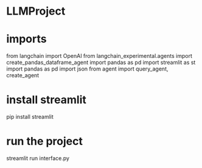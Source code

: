 # LLMProject

# imports
from langchain import OpenAI
from langchain_experimental.agents import create_pandas_dataframe_agent
import pandas as pd
import streamlit as st
import pandas as pd
import json
from agent import query_agent, create_agent

# install streamlit
pip install streamlit

# run the project
streamlit run interface.py
